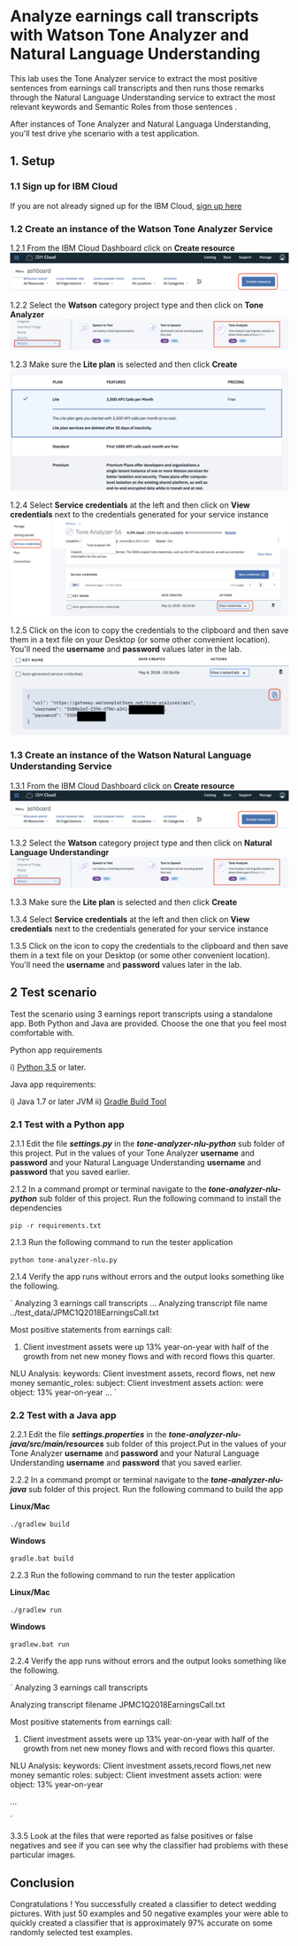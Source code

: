 # Analyze earnings call transcripts with Watson Tone Analyzer and Natural Language Understanding

This lab uses the Tone Analyzer service to extract the most positive sentences  from earnings call transcripts and then runs those remarks through the Natural Language Understanding  service to extract the most relevant keywords and Semantic Roles  from those  sentences . 

After instances of Tone Analyzer and Natural Languaga Understanding, you'll test drive yhe scenario with a test application.

## 1. Setup

### 1.1 Sign up for IBM Cloud

If you are not already signed up for the IBM Cloud, [sign up here](https://console.bluemix.net)

### 1.2 Create an instance of the Watson Tone Analyzer Service

1.2.1 From the IBM Cloud Dashboard click on **Create resource**
![Create resource](images/ss1.png)


1.2.2 Select the **Watson** category project type and then click on **Tone Analyzer**
![VR Service](images/ss2.png)

1.2.3 Make sure the **Lite plan** is selected and then click **Create**
![Lite plan](images/ss3.png)

1.2.4 Select **Service credentials** at the left and then click on **View credentials** next to the credentials generated for your service instance
![Credentials](images/ss4.png)

1.2.5 Click on the icon to copy the credentials to the clipboard and then save them in a text file on your Desktop (or some other convenient location). You'll need the **username** and **password** values later in the lab.
![api_key](images/ss5.png)

### 1.3 Create an instance of the Watson Natural Language Understanding Service

1.3.1 From the IBM Cloud Dashboard click on **Create resource**
![Create resource](images/ss1.png)


1.3.2 Select the **Watson** category project type and then click on **Natural Language Understandingr**
![VR Service](images/ss2.png)

1.3.3 Make sure the **Lite plan** is selected and then click **Create**


1.3.4 Select **Service credentials** at the left and then click on **View credentials** next to the credentials generated for your service instance


1.3.5 Click on the icon to copy the credentials to the clipboard and then save them in a text file on your Desktop (or some other convenient location). You'll need the **username** and **password** values later in the lab.




## 2 Test scenario

Test the scenario  using 3 earnings report transcripts  using  a standalone app. Both Python and Java are provided. Choose the one that you feel most comfortable with.  

Python app requirements

i) [Python 3.5](https://www.python.org/downloads) or later.

Java app requirements:

i) Java 1.7 or later JVM
ii) [Gradle Build Tool](https://gradle.org)



### 2.1 Test with a Python app

2.1.1 Edit the file ***settings.py*** in the ***tone-analyzer-nlu-python*** sub folder of this project. Put in the values of your Tone Analyzer **username** and **password** and your Natural Language Understanding  **username** and **password** that you saved earlier.

2.1.2 In a command prompt or terminal navigate to the ***tone-analyzer-nlu-python*** sub folder of this project. Run the following command to install the dependencies

`pip -r requirements.txt`

2.1.3 Run the following command to run the tester application

`python tone-analyzer-nlu.py`

2.1.4 Verify the app runs without errors and the output looks something like the following.

`
Analyzing  3 earnings call transcripts ...
Analyzing transcript file name ../test_data/JPMC1Q2018EarningsCall.txt

Most positive statements from earnings call:

1) Client investment assets were up 13% year-on-year with half of the growth from net new money flows and with record flows this quarter.

NLU Analysis:
keywords: Client investment assets, record flows, net new money
semantic_roles:
subject: Client investment assets action: were object: 13% year-on-year
...
`

### 2.2 Test with a Java app

2.2.1 Edit the file ***settings.properties*** in the ***tone-analyzer-nlu-java/src/main/resources*** sub folder of this project.Put in the values of your Tone Analyzer **username** and **password** and your Natural Language Understanding  **username** and **password** that you saved earlier.
 

2.2.2 In a command prompt or terminal navigate to the ***tone-analyzer-nlu-java*** sub folder of this project. Run the following command to build the app

**Linux/Mac**

`./gradlew build`

**Windows**

`gradle.bat build`

2.2.3 Run the following command to run the tester application

**Linux/Mac**

`./gradlew run`

**Windows**

`gradlew.bat run`

2.2.4 Verify the app runs without errors and the output looks something like the following.

`
Analyzing 3 earnings call transcripts

Analyzing transcript filename JPMC1Q2018EarningsCall.txt


Most positive statements from earnings call:

1) Client investment assets were up 13% year-on-year with half of the growth from net new money flows and with record flows this quarter.


NLU Analysis:
keywords: Client investment assets,record flows,net new money
semantic roles:
subject: Client investment assets action: were object: 13% year-on-year

...


`

3.3.5 Look at the files that were reported as false positives or false negatives and see if you can see why the classifier had problems with these particular images.

## Conclusion
Congratulations ! You successfully created a classifier to detect wedding pictures. With just 50 examples and 50 negative examples your were able to quickly created a classifier that is approximately  97% accurate on some randomly selected  test examples. 
